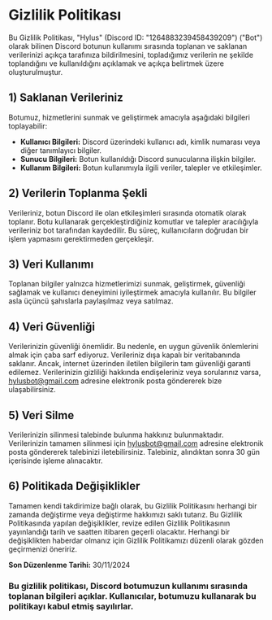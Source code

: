 # Gizlilik Politikası

Bu Gizlilik Politikası, "Hylus" (Discord ID: "1264883239458439209") ("Bot") olarak bilinen Discord botunun kullanımı sırasında toplanan ve saklanan verilerinizi açıkça tarafınıza bildirilmesini, topladığımız verilerin ne şekilde toplandığını ve kullanıldığını açıklamak ve açıkça belirtmek üzere oluşturulmuştur.

## 1) Saklanan Verileriniz
Botumuz, hizmetlerini sunmak ve geliştirmek amacıyla aşağıdaki bilgileri toplayabilir:
- **Kullanıcı Bilgileri:** Discord üzerindeki kullanıcı adı, kimlik numarası veya diğer tanımlayıcı bilgiler.
- **Sunucu Bilgileri:** Botun kullanıldığı Discord sunucularına ilişkin bilgiler.
- **Kullanım Bilgileri:** Botun kullanımıyla ilgili veriler, talepler ve etkileşimler.

## 2) Verilerin Toplanma Şekli
Verileriniz, botun Discord ile olan etkileşimleri sırasında otomatik olarak toplanır. Botu kullanarak gerçekleştirdiğiniz komutlar ve talepler aracılığıyla verileriniz bot tarafından kaydedilir. Bu süreç, kullanıcıların doğrudan bir işlem yapmasını gerektirmeden gerçekleşir.

## 3) Veri Kullanımı
Toplanan bilgiler yalnızca hizmetlerimizi sunmak, geliştirmek, güvenliği sağlamak ve kullanıcı deneyimini iyileştirmek amacıyla kullanılır. Bu bilgiler asla üçüncü şahıslarla paylaşılmaz veya satılmaz.

## 4) Veri Güvenliği
Verilerinizin güvenliği önemlidir. Bu nedenle, en uygun güvenlik önlemlerini almak için çaba sarf ediyoruz. Verileriniz dışa kapalı bir veritabanında saklanır. Ancak, internet üzerinden iletilen bilgilerin tam güvenliği garanti edilemez. Verilerinizin gizliliği hakkında endişeleriniz veya sorularınız varsa, hylusbot@gmail.com adresine elektronik posta göndererek bize ulaşabilirsiniz.

## 5) Veri Silme
Verilerinizin silinmesi talebinde bulunma hakkınız bulunmaktadır. Verilerinizin tamamen silinmesi için hylusbot@gmail.com adresine elektronik posta göndererek talebinizi iletebilirsiniz. Talebiniz, alındıktan sonra 30 gün içerisinde işleme alınacaktır.

## 6) Politikada Değişiklikler
Tamamen kendi takdirimize bağlı olarak, bu Gizlilik Politikasını herhangi bir zamanda değiştirme veya değiştirme hakkımızı saklı tutarız. Bu Gizlilik Politikasında yapılan değişiklikler, revize edilen Gizlilik Politikasının yayınlandığı tarih ve saatten itibaren geçerli olacaktır. Herhangi bir değişiklikten haberdar olmanız için Gizlilik Politikamızı düzenli olarak gözden geçirmenizi öneririz.

**Son Düzenlenme Tarihi:** 30/11/2024

### Bu gizlilik politikası, Discord botumuzun kullanımı sırasında toplanan bilgileri açıklar. Kullanıcılar, botumuzu kullanarak bu politikayı kabul etmiş sayılırlar.

